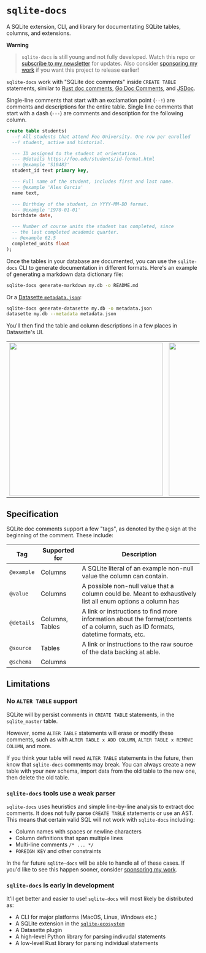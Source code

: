 # `sqlite-docs`

A SQLite extension, CLI, and library for documentating SQLite tables, columns, and extensions.

**Warning**

> `sqlite-docs` is still young and not fully developed. Watch this repo or [subscribe to my newsletter](https://buttondown.email/alexgarcia) for updates. Also consider [sponsoring my work](https://github.com/sponsors/asg017) if you want this project to release earlier!

`sqlite-docs` work with "SQLite doc comments" inside `CREATE TABLE` statements, similar to [Rust doc comments](https://doc.rust-lang.org/reference/comments.html#doc-comments), [Go Doc Comments](https://tip.golang.org/doc/comment), and [JSDoc](https://jsdoc.app/).

Single-line comments that start with an exclamation point (`--!`) are comments and descriptions for the entire table. Single line comments that start with a dash (`---`) are comments and description for the following column.

```sql
create table students(
  --! All students that attend Foo University. One row per enrolled
  --! student, active and historial.

  --- ID assigned to the student at orientation.
  --- @details https://foo.edu/students/id-format.html
  --- @example 'S10483'
  student_id text primary key,

  --- Full name of the student, includes first and last name.
  --- @example 'Alex Garcia'
  name text,

  --- Birthday of the student, in YYYY-MM-DD format.
  --- @example '1970-01-01'
  birthdate date,

  --- Number of course units the student has completed, since
  -- the last completed academic quarter.
  -- @example 62.5
  completed_units float
);
```

Once the tables in your database are documented, you can use the `sqlite-docs` CLI to generate documentation in different formats. Here's an example of generating a markdown data dictionary file:

```bash
sqlite-docs generate-markdown my.db -o README.md
```

Or a [Datasette `metadata.json`](https://docs.datasette.io/en/stable/metadata.html):

```bash
sqlite-docs generate-datasette my.db -o metadata.json
datasette my.db --metadata metadata.json
```

You'll then find the table and column descriptions in a few places in Datasette's UI.

|                                                                                                                                  |                                                                                                                                  |
| -------------------------------------------------------------------------------------------------------------------------------- | -------------------------------------------------------------------------------------------------------------------------------- |
| <img width="400px" src="https://user-images.githubusercontent.com/15178711/249305336-17879f9b-70a3-4654-807b-01933fec0495.png"/> | <img width="400px" src="https://user-images.githubusercontent.com/15178711/249305380-38875373-135d-4253-885e-3f53485adfe9.png"/> |

## Specification

SQLite doc comments support a few "tags", as denoted by the `@` sign at the beginning of the comment. These include:

| Tag        | Supported for   | Description                                                                                                                       |
| ---------- | --------------- | --------------------------------------------------------------------------------------------------------------------------------- |
| `@example` | Columns         | A SQLite literal of an example non-null value the column can contain.                                                             |
| `@value`   | Columns         | A possible non-null value that a column could be. Meant to exhaustively list all enum options a column has                        |
| `@details` | Columns, Tables | A link or instructions to find more information about the format/contents of a column, such as ID formats, datetime formats, etc. |
| `@source`  | Tables          | A link or instructions to the raw source of the data backing at able.                                                             |
| `@schema`  | Columns         |                                                                                                                                   |

## Limitations

### No `ALTER TABLE` support

SQLite will by persist comments in `CREATE TABLE` statements, in the `sqlite_master` table.

However, some `ALTER TABLE` statements will erase or modify these comments, such as with `ALTER TABLE x ADD COLUMN`, `ALTER TABLE x REMOVE COLUMN`, and more.

If you think your table will need `ALTER TABLE` statements in the future, then know that `sqlite-docs` comments may break. You can always create a new table with your new schema, import data from the old table to the new one, then delete the old table.

### `sqlite-docs` tools use a weak parser

`sqlite-docs` uses heuristics and simple line-by-line analysis to extract doc comments. It does not fully parse `CREATE TABLE` statements or use an AST. This means that certain valid SQL will not work with `sqlite-docs` including:

- Column names with spaces or newline characters
- Column definitions that span multiple lines
- Multi-line comments `/* ... */`
- `FOREIGN KEY` and other constraints

In the far future `sqlite-docs` will be able to handle all of these cases. If you'd like to see this happen sooner, consider [sponsoring my work](https://github.com/sponsors/asg017).

### `sqlite-docs` is early in development

It'll get better and easier to use! `sqlite-docs` will most likely be distributed as:

- A CLI for major platforms (MacOS, Linux, Windows etc.)
- A SQLite extension in the [`sqlite-ecosystem`](https://github.com/asg017/sqlite-ecosystem)
- A Datasette plugin
- A high-level Python library for parsing indivudal statements
- A low-level Rust library for parsing individual statements
